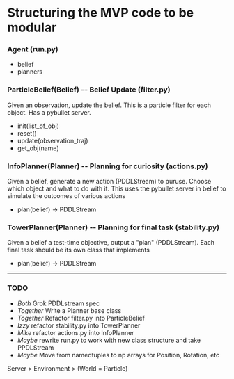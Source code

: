 # Structuring the MVP code to be modular

### Agent (run.py)

 * belief
 * planners

### ParticleBelief(Belief) –- Belief Update (filter.py)

Given an observation, update the belief. This is a particle filter for
each object. Has a pybullet server.

 * init(list_of_obj)
 * reset()
 * update(observation_traj)
 * get_obj(name)

### InfoPlanner(Planner) -- Planning for curiosity (actions.py)

Given a belief, generate a new action (PDDLStream) to puruse. Choose which
object and what to do with it. This uses the pybullet server in belief to
simulate the outcomes of various actions

 * plan(belief) -> PDDLStream

### TowerPlanner(Planner) -- Planning for final task (stability.py)

Given a belief a test-time objective, output a "plan" (PDDLStream). Each final
task should be its own class that implements

 * plan(belief) -> PDDLStream

-------------------------------------------------------------------------------

### TODO

 * *Both* Grok PDDLstream spec
 * *Together* Write a Planner base class
 * *Together* Refactor filter.py into ParticleBelief
 * *Izzy* refactor stability.py into TowerPlanner
 * *Mike* refactor actions.py into InfoPlanner
 * *Maybe* rewrite run.py to work with new class structure and take PPDLStream
 * *Maybe* Move from namedtuples to np arrays for Position, Rotation, etc


Server > Environment > (World = Particle)